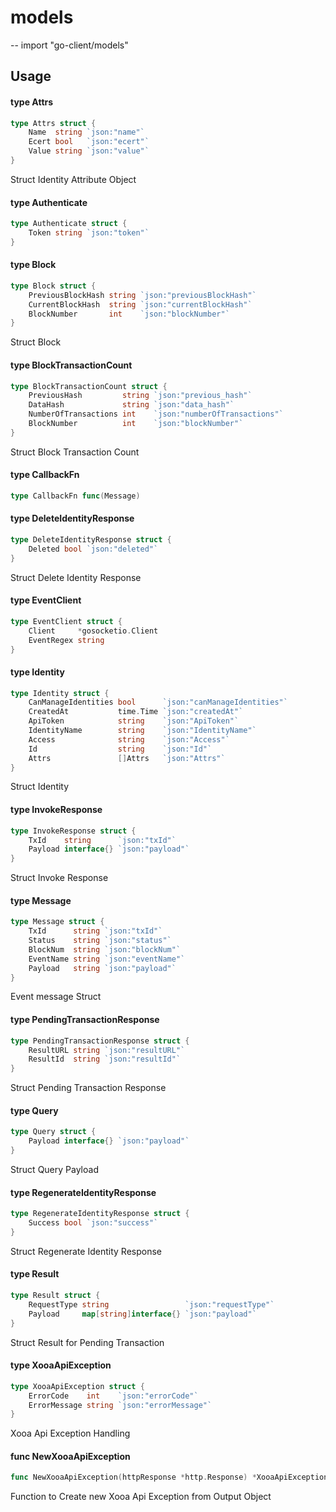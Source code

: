 # models
--
    import "go-client/models"


## Usage

#### type Attrs

```go
type Attrs struct {
	Name  string `json:"name"`
	Ecert bool   `json:"ecert"`
	Value string `json:"value"`
}
```

Struct Identity Attribute Object

#### type Authenticate

```go
type Authenticate struct {
	Token string `json:"token"`
}
```


#### type Block

```go
type Block struct {
	PreviousBlockHash string `json:"previousBlockHash"`
	CurrentBlockHash  string `json:"currentBlockHash"`
	BlockNumber       int    `json:"blockNumber"`
}
```

Struct Block

#### type BlockTransactionCount

```go
type BlockTransactionCount struct {
	PreviousHash         string `json:"previous_hash"`
	DataHash             string `json:"data_hash"`
	NumberOfTransactions int    `json:"numberOfTransactions"`
	BlockNumber          int    `json:"blockNumber"`
}
```

Struct Block Transaction Count

#### type CallbackFn

```go
type CallbackFn func(Message)
```


#### type DeleteIdentityResponse

```go
type DeleteIdentityResponse struct {
	Deleted bool `json:"deleted"`
}
```

Struct Delete Identity Response

#### type EventClient

```go
type EventClient struct {
	Client     *gosocketio.Client
	EventRegex string
}
```


#### type Identity

```go
type Identity struct {
	CanManageIdentities bool      `json:"canManageIdentities"`
	CreatedAt           time.Time `json:"createdAt"`
	ApiToken            string    `json:"ApiToken"`
	IdentityName        string    `json:"IdentityName"`
	Access              string    `json:"Access"`
	Id                  string    `json:"Id"`
	Attrs               []Attrs   `json:"Attrs"`
}
```

Struct Identity

#### type InvokeResponse

```go
type InvokeResponse struct {
	TxId    string      `json:"txId"`
	Payload interface{} `json:"payload"`
}
```

Struct Invoke Response

#### type Message

```go
type Message struct {
	TxId      string `json:"txId"`
	Status    string `json:"status"`
	BlockNum  string `json:"blockNum"`
	EventName string `json:"eventName"`
	Payload   string `json:"payload"`
}
```

Event message Struct

#### type PendingTransactionResponse

```go
type PendingTransactionResponse struct {
	ResultURL string `json:"resultURL"`
	ResultId  string `json:"resultId"`
}
```

Struct Pending Transaction Response

#### type Query

```go
type Query struct {
	Payload interface{} `json:"payload"`
}
```

Struct Query Payload

#### type RegenerateIdentityResponse

```go
type RegenerateIdentityResponse struct {
	Success bool `json:"success"`
}
```

Struct Regenerate Identity Response

#### type Result

```go
type Result struct {
	RequestType string                 `json:"requestType"`
	Payload     map[string]interface{} `json:"payload"`
}
```

Struct Result for Pending Transaction

#### type XooaApiException

```go
type XooaApiException struct {
	ErrorCode    int    `json:"errorCode"`
	ErrorMessage string `json:"errorMessage"`
}
```

Xooa Api Exception Handling

#### func  NewXooaApiException

```go
func NewXooaApiException(httpResponse *http.Response) *XooaApiException
```
Function to Create new Xooa Api Exception from Output Object
